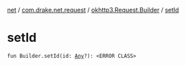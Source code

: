 [net](../../index.md) / [com.drake.net.request](../index.md) / [okhttp3.Request.Builder](index.md) / [setId](./set-id.md)

# setId

`fun Builder.setId(id: `[`Any`](https://kotlinlang.org/api/latest/jvm/stdlib/kotlin/-any/index.html)`?): <ERROR CLASS>`